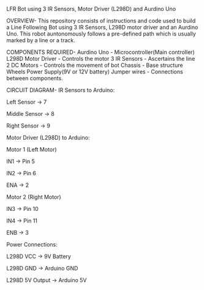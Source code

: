 LFR Bot using 3 IR Sensors, Motor Driver (L298D) and Aurdino Uno

OVERVIEW-
This repository consists of instructions and code used to build a Line Following Bot using 3 IR Sensors, L298D motor driver and an Aurdino Uno. This robot auntonomously follows a pre-defined path which is usually marked by a line or a track.


COMPONENTS REQUIRED- 
Aurdino Uno - Microcontroller(Main controller)
L298D Motor Driver - Controls the motor
3 IR Sensors - Ascertains the line
2 DC Motors - Controls the movement of bot
Chassis - Base structure
Wheels 
Power Supply(9V or 12V battery)
Jumper wires - Connections between components.


CIRCUIT DIAGRAM-
IR Sensors to Arduino:

Left Sensor → 7

Middle Sensor → 8

Right Sensor → 9

Motor Driver (L298D) to Arduino:

Motor 1 (Left Motor)

IN1 → Pin 5

IN2 → Pin 6

ENA → 2

Motor 2 (Right Motor)

IN3 → Pin 10

IN4 → Pin 11

ENB → 3

Power Connections:

L298D VCC → 9V Battery

L298D GND → Arduino GND

L298D 5V Output → Arduino 5V

